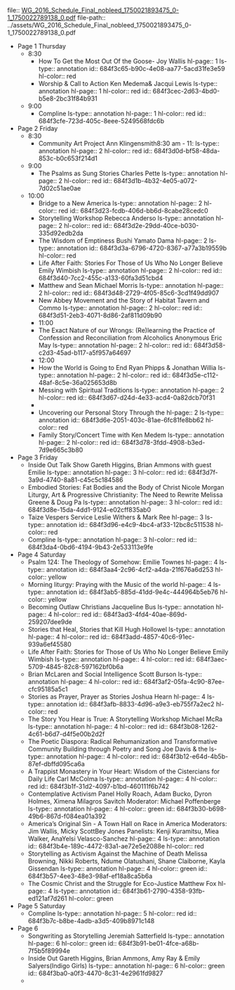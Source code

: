 file:: [WG_2016_Schedule_Final_nobleed_1750021893475_0-1_1750022789138_0.pdf](../assets/WG_2016_Schedule_Final_nobleed_1750021893475_0-1_1750022789138_0.pdf)
file-path:: ../assets/WG_2016_Schedule_Final_nobleed_1750021893475_0-1_1750022789138_0.pdf

- Page 1 Thursday
	- 8:30
		- How To Get the Most Out Of the Goose- Joy Wallis
		  hl-page:: 1
		  ls-type:: annotation
		  id:: 684f3c65-b90c-4e08-aa77-5acd31fe3e59
		  hl-color:: red
		- Worship & Call to Action Ken Medema& Jacqui Lewis
		  ls-type:: annotation
		  hl-page:: 1
		  hl-color:: red
		  id:: 684f3cec-2d63-4bd0-b5e8-2bc31f84b931
	- 9:00
		- Compline
		  ls-type:: annotation
		  hl-page:: 1
		  hl-color:: red
		  id:: 684f3cfe-723d-405c-8eee-5249568fdc6b
- Page 2 Friday
	- 8:30
		- Community Art Project Ann Klingensmith8:30 am - 11:
		  ls-type:: annotation
		  hl-page:: 2
		  hl-color:: red
		  id:: 684f3d0d-bf58-48da-853c-b0c653f214d1
	- 9:00
		- The Psalms as Sung Stories Charles Pette
		  ls-type:: annotation
		  hl-page:: 2
		  hl-color:: red
		  id:: 684f3d1b-4b32-4e05-a072-7d02c51ae0ae
	- 10:00
		- Bridge to a New America
		  ls-type:: annotation
		  hl-page:: 2
		  hl-color:: red
		  id:: 684f3d23-fcdb-406d-bb6d-8cabe28cedc0
		- Storytelling Workshop Rebecca Anderso
		  ls-type:: annotation
		  hl-page:: 2
		  hl-color:: red
		  id:: 684f3d2e-29dd-40ce-b030-335d92edb2da
		- The Wisdom of Emptiness Bushi Yamato Dama
		  hl-page:: 2
		  ls-type:: annotation
		  id:: 684f3d3a-6796-4720-8367-a77a3b19559b
		  hl-color:: red
		- Life After Faith: Stories For Those of Us Who No Longer Believe Emily Wimbish
		  ls-type:: annotation
		  hl-page:: 2
		  hl-color:: red
		  id:: 684f3d40-7cc2-455c-a133-60fa3d51cbd4
		- Matthew and Sean Michael Morris
		  ls-type:: annotation
		  hl-page:: 2
		  hl-color:: red
		  id:: 684f3d48-2729-4f05-85c6-3cd1f49dd907
		- New Abbey Movement and the Story of Habitat Tavern and Commo
		  ls-type:: annotation
		  hl-page:: 2
		  hl-color:: red
		  id:: 684f3d51-2eb3-4071-8d86-2af811d09b90
		- 11:00
		- The Exact Nature of our Wrongs: (Re)learning the Practice of Confession and Reconciliation from Alcoholics Anonymous Eric May
		  ls-type:: annotation
		  hl-page:: 2
		  hl-color:: red
		  id:: 684f3d58-c2d3-45ad-b117-a5f957a64697
		- 12:00
		- How the World is Going to End Ryan Phipps & Jonathan Willia
		  ls-type:: annotation
		  hl-page:: 2
		  hl-color:: red
		  id:: 684f3d5e-c112-48af-8c5e-36a025653d8b
		- Messing with Spiritual Traditions
		  ls-type:: annotation
		  hl-page:: 2
		  hl-color:: red
		  id:: 684f3d67-d24d-4e33-acd4-0a82dcb70f31
		-
		- Uncovering our Personal Story Through the
		  hl-page:: 2
		  ls-type:: annotation
		  id:: 684f3d6e-2051-403c-81ae-6fc81fe8bb62
		  hl-color:: red
		- Family Story/Concert Time with Ken Medem
		  ls-type:: annotation
		  hl-page:: 2
		  hl-color:: red
		  id:: 684f3d78-3fdd-4908-b3ed-7d9e665c3b80
- Page 3 Friday
	- Inside Out Talk Show Gareth Higgins, Brian Ammons with guest Emilie 
	  ls-type:: annotation
	  hl-page:: 3
	  hl-color:: red
	  id:: 684f3d7f-3a9d-4740-8a81-c45c5c184586
	- Embodied Stories: Fat Bodies and the Body of Christ Nicole Morgan Liturgy, Art & Progressive Christianity: The Need to Rewrite Melissa Greene & Doug Pa
	  ls-type:: annotation
	  hl-page:: 3
	  hl-color:: red
	  id:: 684f3d8e-15da-4dd1-9124-e02cff835ab0
	- Taize Vespers Service Leslie Withers & Mark Ree
	  hl-page:: 3
	  ls-type:: annotation
	  id:: 684f3d96-e4c9-4bc4-af33-12bc8c511538
	  hl-color:: red
	- Compline
	  ls-type:: annotation
	  hl-page:: 3
	  hl-color:: red
	  id:: 684f3da4-0bd6-4194-9b43-2e533113e9fe
- Page 4 Saturday
	- Psalm 124: The Theology of Somehow: Emilie Townes
	  hl-page:: 4
	  ls-type:: annotation
	  id:: 684f3aa4-2c96-4cf2-a4da-21f676a6d253
	  hl-color:: yellow
	- Morning liturgy: Praying with the Music of the world
	  hl-page:: 4
	  ls-type:: annotation
	  id:: 684f3ab5-885d-41dd-9e4c-444964b5eb76
	  hl-color:: yellow
	- Becoming Outlaw Christians Jacqueline Bus
	  ls-type:: annotation
	  hl-page:: 4
	  hl-color:: red
	  id:: 684f3ad3-4fd4-40ae-869d-259207dee9de
	- Stories that Heal, Stories that Kill Hugh Hollowel
	  ls-type:: annotation
	  hl-page:: 4
	  hl-color:: red
	  id:: 684f3add-4857-40c6-91ec-939a6ef45580
	- Life After Faith: Stories for Those of Us Who No Longer Believe Emily Wimbish
	  ls-type:: annotation
	  hl-page:: 4
	  hl-color:: red
	  id:: 684f3aec-5709-4845-82c8-597162bf0b6a
	- Brian McLaren and Social Intelligence Scott Burson
	  ls-type:: annotation
	  hl-page:: 4
	  hl-color:: red
	  id:: 684f3af2-05fa-4c90-87ee-cfc95185a5c1
	- Stories as Prayer, Prayer as Stories Joshua Hearn
	  hl-page:: 4
	  ls-type:: annotation
	  id:: 684f3afb-8833-4d96-a9e3-eb755f7a2ec2
	  hl-color:: red
	- The Story You Hear is True: A Storytelling Workshop Michael McRa
	  ls-type:: annotation
	  hl-page:: 4
	  hl-color:: red
	  id:: 684f3b08-1262-4c61-b6d7-d4f5e00b2d2f
	- The Poetic Diaspora: Radical Rehumanization and Transformative Community Building through Poetry and Song Joe Davis & the
	  ls-type:: annotation
	  hl-page:: 4
	  hl-color:: red
	  id:: 684f3b12-e64d-4b5b-87ef-dbffd095ca6a
	- A Trappist Monastery in Your Heart: Wisdom of the Cistercians for Daily Life Carl McColma
	  ls-type:: annotation
	  hl-page:: 4
	  hl-color:: red
	  id:: 684f3b1f-31d2-4097-b1bd-460111f6b742
	- Contemplative Activism Panel Holly Roach, Adam Bucko, Dyron Holmes, Ximena Milagros Savitch Moderator: Michael Poffenberge
	  ls-type:: annotation
	  hl-page:: 4
	  hl-color:: green
	  id:: 684f3b30-b698-49b6-867d-f084ea01a392
	- America’s Original Sin - A Town Hall on Race in America Moderators: Jim Wallis, Micky ScottBey Jones Panelists: Kenji Kuramitsu, Miea Walker, AnaYelsi Velasco-Sanchez
	  hl-page:: 4
	  ls-type:: annotation
	  id:: 684f3b4e-189c-4472-83a1-ae72e5e2088e
	  hl-color:: red
	- Storytelling as Activism Against the Machine of Death Melissa Browning, Nikki Roberts, Ndume Olatushani, Shane Claiborne, Kayla Gissendan
	  ls-type:: annotation
	  hl-page:: 4
	  hl-color:: green
	  id:: 684f3b57-4ee3-48e3-98af-ef18a8ca5b6a
	- The Cosmic Christ and the Struggle for Eco-Justice Matthew Fox
	  hl-page:: 4
	  ls-type:: annotation
	  id:: 684f3b61-2790-4358-93fb-ed121af7d261
	  hl-color:: green
- Page 5 Saturday
	- Compline
	  ls-type:: annotation
	  hl-page:: 5
	  hl-color:: red
	  id:: 684f3b7c-b8be-4adb-a3d5-409b8971c148
- Page 6
	- Songwriting as Storytelling Jeremiah Satterfield
	  ls-type:: annotation
	  hl-page:: 6
	  hl-color:: green
	  id:: 684f3b91-be01-4fce-a68b-7f5b5f89994e
	- Inside Out Gareth Higgins, Brian Ammons, Amy Ray & Emily Salyers(Indigo Girls)
	  ls-type:: annotation
	  hl-page:: 6
	  hl-color:: green
	  id:: 684f3ba0-a0f3-4470-8c31-4e2961fd9827
	-